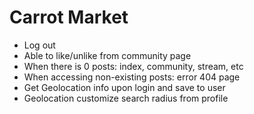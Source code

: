 # Carrot Market

- Log out
- Able to like/unlike from community page
- When there is 0 posts: index, community, stream, etc
- When accessing non-existing posts: error 404 page
- Get Geolocation info upon login and save to user
- Geolocation customize search radius from profile
